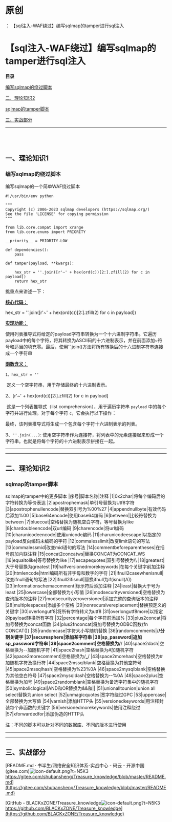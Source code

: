 # 原创
：  【sql注入-WAF绕过】编写sqlmap的tamper进行sql注入

# 【sql注入-WAF绕过】编写sqlmap的tamper进行sql注入

**目录**

[编写sqlmap的绕过脚本](#sqlmap%E7%9A%84%E7%BB%95%E8%BF%87%E8%84%9A%E6%9C%AC)

[二、理论知识2](#%E4%BA%8C%E3%80%81%E7%90%86%E8%AE%BA%E7%9F%A5%E8%AF%862)

[sqlmap的tamper脚本](#sqlmap%E7%9A%84tamper%E8%84%9A%E6%9C%AC)

[三、实战部分](#%E4%B8%89%E3%80%81%E5%AE%9E%E6%88%98%E9%83%A8%E5%88%86)

---


## <br/><br/>一、理论知识1

### 编写sqlmap的绕过脚本

编写sqlmap的一个简单WAF绕过脚本

```
#!/usr/bin/env python

"""
Copyright (c) 2006-2023 sqlmap developers (https://sqlmap.org/)
See the file 'LICENSE' for copying permission
"""

from lib.core.compat import xrange
from lib.core.enums import PRIORITY

__priority__ = PRIORITY.LOW

def dependencies():
    pass

def tamper(payload, **kwargs):

    hex_str = ''.join([r'~' + hex(ord(c))[2:].zfill(2) for c in payload])
    return hex_str
```

挑重点来讲述一下：

**<u>核心代码：</u>**

hex_str = ''.join([r'~' + hex(ord(c))[2:].zfill(2) for c in payload])

**<u>实现功能：</u>**

使用列表推导式将给定的payload字符串转换为一个十六进制字符串。它遍历payload中的每个字符，将其转换为ASCII码的十六进制表示，并在前面添加~符号和适当的填充零。最后，使用''.join()方法将所有转换后的十六进制字符串连接成一个字符串

**<u>函数含义：</u>**

`1、hex_str = ''`

 定义一个空字符串，用于存储最终的十六进制表示。

2、[r'~' + hex(ord(c))[2:].zfill(2) for c in payload]

 这是一个列表推导式（list comprehension），用于遍历字符串 `payload` 中的每个字符并进行处理。对于每个字符 `c`，它会执行以下操作：

最终，该列表推导式将生成一个包含每个字符十六进制表示的列表。

3、`''.join(...)`: 使用空字符串作为连接符，将列表中的元素连接起来形成一个字符串。也就是将每个字符的十六进制表示拼接在一起。

---


---


## 二、理论知识2

### sqlmap的tamper脚本

sqlmap的tamper中的更多脚本
|序号|脚本名称|注释
|1|0x2char|将每个编码后的字符转换为等价表达
|2|apostrophemask|单引号替换为Utf8字符
|3|apostrophenullencode|替换双引号为%00%27
|4|appendnullbyte|有效代码后添加%00
|5|base64encode|使用base64编码
|6|between|比较符替换为between
|7|bluecoat|空格替换为随机空白字符，等号替换为like
|8|chardoubleencode|双url编码
|9|charencode|将url编码
|10|charunicodeencode|使用unicode编码
|11|charunicodeescape|以指定的payload反向编码未编码的字符
|12|commalesslimit|改变limit语句的写法
|13|commalessmid|改变mid语句的写法
|14|commentbeforeparentheses|在括号前加内联注释
|15|concat2concatws|替换CONCAT为CONCAT_WS
|16|equaltolike|等号替换为like
|17|escapequotes|双引号替换为\\\\
|18|greatest|大于号替换为greatest
|19|halfversionedmorekeywords|在每个关键字前加注释
|20|htmlencode|html编码所有非字母和数字的字符
|21|ifnull2casewhenisnull|改变ifnull语句的写法
|22|ifnull2ifisnull|替换ifnull为if(isnull(A))
|23|informationschemacomment|标示符后添加注释
|24|least|替换大于号为least
|25|lowercase|全部替换为小写值
|26|modsecurityversioned|空格替换为查询版本的注释
|27|modsecurityzeroversioned|添加完整的查询版本的注释
|28|multiplespaces|添加多个空格
|29|nonrecursivereplacement|替换预定义的关键字
|30|overlongutf8|将所有字符转义为utf8
|31|overlongutf8more|以指定的payload转换所有字符
|32|percentage|每个字符前添加%
|33|plus2concat|将加号替换为concat函数
|34|plus2fnconcat|将加号替换为ODBC函数{fn CONCAT()}
|35|randomcase|字符大小写随机替换
|36|randomcomments|/**/分割关键字
|37|securesphere|添加某字符串
|38|sp_password|追加sp_password字符串
|39|space2comment|空格替换为/**/
|40|space2dash|空格替换为--加随机字符
|41|space2hash|空格替换为#加随机字符
|42|space2morecomment|空格替换为/**_**/
|43|space2morehash|空格替换为#加随机字符及换行符
|44|space2mssqlblank|空格替换为其他空符号
|45|space2mssqlhash|空格替换为%23%0A
|46|space2mysqlblank|空格替换为其他空白符号
|47|space2mysqldash|空格替换为--%0A
|48|space2plus|空格替换为加号
|49|space2randomblank|空格替换为备选字符集中的随机字符
|50|symboliclogical|AND和OR替换为&amp;&amp;和||
|51|unionalltounion|union all select替换为union select
|52|unmagicquotes|宽字符绕过GPC
|53|uppercase|全部替换为大写值
|54|varnish|添加HTTP头
|55|versionedkeywords|用注释封装每个非函数的关键字
|56|versionedmorekeywords|使用注释绕过
|57|xforwardedfor|添加伪造的HTTP头

注：不同的脚本可以针对不同的数据库、不同的版本进行使用

---


---


## 三、实战部分

​​​​​​​[README.md · 书半生/网络安全知识体系-实战中心 - 码云 - 开源中国 (gitee.com)<img alt="icon-default.png?t=N5K3" src="https://csdnimg.cn/release/blog_editor_html/release2.3.2/ckeditor/plugins/CsdnLink/icons/icon-default.png?t=N5K3"/>https://gitee.com/shubansheng/Treasure_knowledge/blob/master/README.md](https://gitee.com/shubansheng/Treasure_knowledge/blob/master/README.md)

[GitHub - BLACKxZONE/Treasure_knowledge<img alt="icon-default.png?t=N5K3" src="https://csdnimg.cn/release/blog_editor_html/release2.3.2/ckeditor/plugins/CsdnLink/icons/icon-default.png?t=N5K3"/>https://github.com/BLACKxZONE/Treasure_knowledge](https://github.com/BLACKxZONE/Treasure_knowledge)
